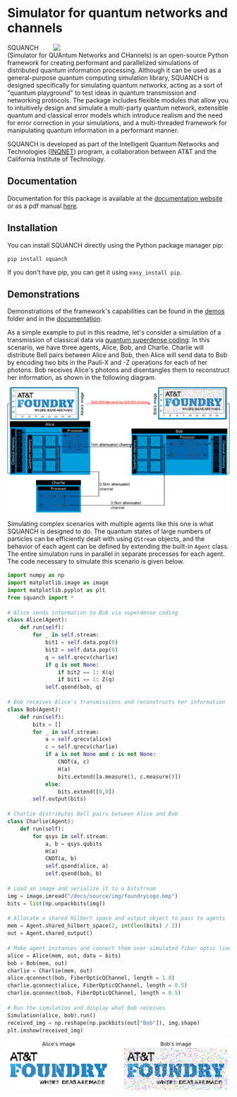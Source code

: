 # Simulator for quantum networks and channels

<!-- images are hard-linked so they will show up on pypi page -->

<img align="right" src="https://github.com/att-innovate/squanch/blob/master/docs/source/img/superdenseAEB.png" width=400>

SQUANCH (Simulator for QUAntum Networks and CHannels) is an open-source Python framework for creating performant and 
parallelized simulations of distributed quantum information processing. Although it can be used as a general-purpose 
quantum computing simulation library, SQUANCH is designed specifically for simulating quantum *networks*, acting as a 
sort of "quantum playground" to test ideas in quantum transmission and networking protocols. The package includes 
flexible modules that allow you to intuitively design and simulate a multi-party quantum network, extensible quantum 
and classical error models which introduce realism and the need for error correction in your simulations, and a 
multi-threaded framework for manipulating quantum information in a performant manner.

SQUANCH is developed as part of the Intelligent Quantum Networks and Technologies ([INQNET](http://inqnet.caltech.edu)) 
program, a collaboration between AT&T and the California Institute of Technology. 

## Documentation

Documentation for this package is available at the [documentation website](https://att-innovate.github.io/squanch/) or 
as a pdf manual [here](/docs/SQUANCH.pdf).

## Installation 

You can install SQUANCH directly using the Python package manager pip:

```
pip install squanch
```

If you don't have pip, you can get it using `easy_install pip`.

## Demonstrations

Demonstrations of the framework's capabilities can be found in the [demos](/demos) folder and in the [documentation](https://att-innovate.github.io/squanch/demos.html).

As a simple example to put in this readme, let's consider a simulation of
a transmission of classical data via [quantum superdense coding](https://en.wikipedia.org/wiki/Superdense_coding). In this
scenario, we have three agents, Alice, Bob, and Charlie. Charlie will distribute Bell pairs between Alice and Bob, then Alice will 
send data to Bob by encoding two bits in the Pauli-X and -Z operations for each of her photons. Bob receives Alice's photons and 
disentangles them to reconstruct her information, as shown in the following diagram.

![](docs/source/img/superdenseABC.png)

Simulating complex scenarios with multiple agents like this one is what SQUANCH is designed to do. The quantum states of large
numbers of particles can be efficiently dealt with using `QStream` objects, and the behavior of each agent can be defined by 
extending the built-in `Agent` class. The entire simulation runs in parallel in separate processes for each agent.
The code necessary to simulate this scenario is given below.

```python
import numpy as np
import matplotlib.image as image
import matplotlib.pyplot as plt
from squanch import *

# Alice sends information to Bob via superdense coding
class Alice(Agent):
    def run(self):
        for _ in self.stream:
            bit1 = self.data.pop(0)
            bit2 = self.data.pop(0)
            q = self.qrecv(charlie)
            if q is not None:
                if bit2 == 1: X(q)
                if bit1 == 1: Z(q)
            self.qsend(bob, q)

# Bob receives Alice's transmissions and reconstructs her information
class Bob(Agent):
    def run(self):
        bits = []
        for _ in self.stream:
            a = self.qrecv(alice)
            c = self.qrecv(charlie)
            if a is not None and c is not None:
                CNOT(a, c)
                H(a)
                bits.extend([a.measure(), c.measure()])
            else:
                bits.extend([0,0])
        self.output(bits)

# Charlie distributes Bell pairs between Alice and Bob
class Charlie(Agent):
    def run(self):
        for qsys in self.stream:
            a, b = qsys.qubits
            H(a)
            CNOT(a, b)
            self.qsend(alice, a)
            self.qsend(bob, b)

# Load an image and serialize it to a bitstream
img = image.imread("/docs/source/img/foundryLogo.bmp")
bits = list(np.unpackbits(img))

# Allocate a shared Hilbert space and output object to pass to agents
mem = Agent.shared_hilbert_space(2, int(len(bits) / 2))
out = Agent.shared_output()

# Make agent instances and connect them over simulated fiber optic lines
alice = Alice(mem, out, data = bits)
bob = Bob(mem, out)
charlie = Charlie(mem, out)
alice.qconnect(bob, FiberOpticQChannel, length = 1.0)
charlie.qconnect(alice, FiberOpticQChannel, length = 0.5)
charlie.qconnect(bob, FiberOpticQChannel, length = 0.5)

# Run the simulation and display what Bob receives
Simulation(alice, bob).run()
received_img = np.reshape(np.packbits(out["Bob"]), img.shape)
plt.imshow(received_img)
``` 

![Alice transmitting an image to Bob over 1km simulated fiber optic cable.](docs/source/img/transmissionDemo.png)
